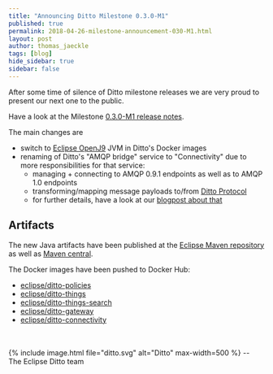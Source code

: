 ```yaml
---
title: "Announcing Ditto Milestone 0.3.0-M1"
published: true
permalink: 2018-04-26-milestone-announcement-030-M1.html
layout: post
author: thomas_jaeckle
tags: [blog]
hide_sidebar: true
sidebar: false
---
```


After some time of silence of Ditto milestone releases we are very proud to present our next one to the public.

Have a look at the Milestone [0.3.0-M1 release notes](release_notes_030-M1.html). 

The main changes are 

* switch to [Eclipse OpenJ9](https://www.eclipse.org/openj9/) JVM in Ditto's Docker images
* renaming of Ditto's "AMQP bridge" service to "Connectivity" due to more responsibilities for that service:
    * managing + connecting to AMQP 0.9.1 endpoints as well as to AMQP 1.0 endpoints
    * transforming/mapping message payloads to/from [Ditto Protocol](protocol-overview.html)
    * for further details, have a look at our [blogpost about that](2018-04-25-connectivity-service.html)

## Artifacts

The new Java artifacts have been published at the [Eclipse Maven repository](https://repo.eclipse.org/content/repositories/ditto/)
as well as [Maven central](https://repo1.maven.org/maven2/org/eclipse/ditto/).

The Docker images have been pushed to Docker Hub:
* [eclipse/ditto-policies](https://hub.docker.com/r/eclipse/ditto-policies/)
* [eclipse/ditto-things](https://hub.docker.com/r/eclipse/ditto-things/)
* [eclipse/ditto-things-search](https://hub.docker.com/r/eclipse/ditto-things-search/)
* [eclipse/ditto-gateway](https://hub.docker.com/r/eclipse/ditto-gateway/)
* [eclipse/ditto-connectivity](https://hub.docker.com/r/eclipse/ditto-connectivity/)

<br/>
<br/>
{% include image.html file="ditto.svg" alt="Ditto" max-width=500 %}
--<br/>
The Eclipse Ditto team
